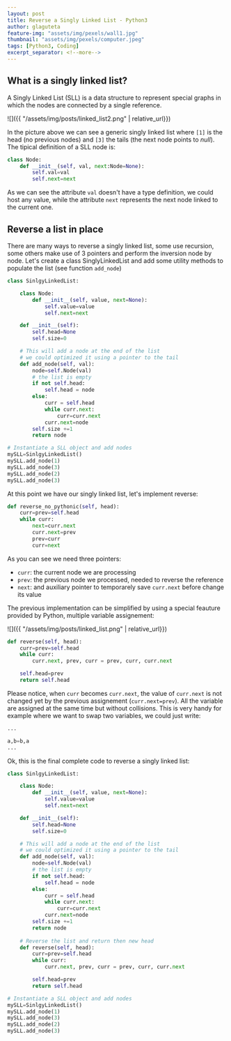 ```yaml
---
layout: post
title: Reverse a Singly Linked List - Python3
author: glaguteta
feature-img: "assets/img/pexels/wall1.jpg"
thumbnail: "assets/img/pexels/computer.jpeg"
tags: [Python3, Coding]
excerpt_separator: <!--more-->
---
```


## What is a singly linked list?

A Singly Linked List (SLL) is a data structure to represent special graphs in which the nodes are connected by a single reference. 

![]({{ "/assets/img/posts/linked_list2.png" | relative_url}})

In the picture above we can see a generic singly linked list where `[1]` is the head (no previous nodes) and `[3]` the tails (the next node points to *null*). The tipical definition of a SLL node is:
<!--more-->
```python
class Node:
    def __init__(self, val, next:Node=None):
        self.val=val
        self.next=next
```
As we can see the attribute ```val``` doesn't have a type definition, we could host any value, while the attribute `next` represents the next node linked to the current one.

## Reverse a list in place

There are many ways to reverse a singly linked list, some use recursion, some others make use of 3 pointers and perform the inversion node by node. Let's create a class SinglyLinkedList and add some utility methods to populate the list (see function `add_node`)

```python
class SinlgyLinkedList:

    class Node:
        def __init__(self, value, next=None):
            self.value=value
            self.next=next

    def __init__(self):
        self.head=None
        self.size=0

    # This will add a node at the end of the list
    # we could optimized it using a pointer to the tail
    def add_node(self, val):
        node=self.Node(val)
        # the list is empty
        if not self.head:
            self.head = node
        else:
            curr = self.head
            while curr.next:
                curr=curr.next 
            curr.next=node
        self.size +=1
        return node

# Instantiate a SLL object and add nodes
mySLL=SinlgyLinkedList()
mySLL.add_node(1)
mySLL.add_node(3)
mySLL.add_node(2)
mySLL.add_node(3)

```
At this point we have our singly linked list, let's implement reverse:

```python
def reverse_no_pythonic(self, head):
    curr=prev=self.head
    while curr:
        next=curr.next
        curr.next=prev
        prev=curr
        curr=next
```

As you can see we need three pointers:
- `curr`: the current node we are processing
- `prev`: the previous node we processed, needed to reverse the reference
- `next`: and auxiliary pointer to temporarely save `curr.next` before change its value 

The previous implementation can be simplified by using a special feauture provided by Python, multiple variable assignement:

![]({{ "/assets/img/posts/linked_list.png" | relative_url}})


```python
def reverse(self, head):
    curr=prev=self.head
    while curr:
        curr.next, prev, curr = prev, curr, curr.next

    self.head=prev
    return self.head
```
Please notice, when `curr` becomes `curr.next`, the value of `curr.next` is not changed yet by the previous assignement (`curr.next=prev`). All the variable are assigned at the same time but without collisions. This is very handy for example where we want to swap two variables, we could just write:

```python
...

a,b=b,a
...

```

Ok, this is the final complete code to reverse a singly linked list:

```python
class SinlgyLinkedList:

    class Node:
        def __init__(self, value, next=None):
            self.value=value
            self.next=next

    def __init__(self):
        self.head=None
        self.size=0

    # This will add a node at the end of the list
    # we could optimized it using a pointer to the tail
    def add_node(self, val):
        node=self.Node(val)
        # the list is empty
        if not self.head:
            self.head = node
        else:
            curr = self.head
            while curr.next:
                curr=curr.next 
            curr.next=node
        self.size +=1
        return node
    
    # Reverse the list and return then new head
    def reverse(self, head):
        curr=prev=self.head
        while curr:
            curr.next, prev, curr = prev, curr, curr.next

        self.head=prev
        return self.head

# Instantiate a SLL object and add nodes
mySLL=SinlgyLinkedList()
mySLL.add_node(1)
mySLL.add_node(3)
mySLL.add_node(2)
mySLL.add_node(3)

```
